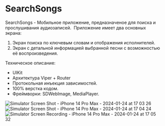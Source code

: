 # SearchSongs
SearchSongs - Мобильное приложение, предназначеное для поиска и прослушивания аудиозаписей.
 Приложение имеет два основных экрана:
  1. Экран поиска по ключевым словам и отображения исполнителей.
  2. Экран с детальной информацией выбранной песни с возможностью её воспроизведения.
   
Техническое описание:
* UIKit
* Архитектура Viper + Router
* Протокольная инъекция зависимостей.
* 100% верстка кодом.
* Фреймворки: SDWebImage, MediaPlayer.



![Simulator Screen Shot - iPhone 14 Pro Max - 2024-01-24 at 17 03 26](https://github.com/VasiliyVygnych/SearchSongs/assets/126402174/0898189d-c775-48d4-8ac7-174ad9f6077e)
![Simulator Screen Shot - iPhone 14 Pro Max - 2024-01-24 at 17 04 24](https://github.com/VasiliyVygnych/SearchSongs/assets/126402174/d137ba03-1f81-4816-b3d1-0dba0fe19cce)
![Simulator Screen Recording - iPhone 14 Pro Max - 2024-01-24 at 17 05 32](https://github.com/VasiliyVygnych/SearchSongs/assets/126402174/a31face0-0ea8-45ff-a234-a06f429ad47a)
